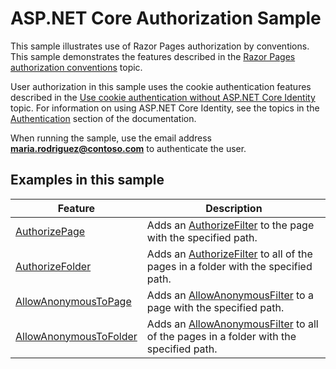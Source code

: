 # ASP.NET Core Authorization Sample

This sample illustrates use of Razor Pages authorization by conventions. This sample demonstrates the features described in the [Razor Pages authorization conventions](https://docs.microsoft.com/aspnet/core/security/authorization/razor-pages-authorization) topic.

User authorization in this sample uses the cookie authentication features described in the [Use cookie authentication without ASP.NET Core Identity](https://docs.microsoft.com/aspnet/core/security/authentication/cookie) topic. For information on using ASP.NET Core Identity, see the topics in the [Authentication](https://docs.microsoft.com/aspnet/core/security/authentication/index) section of the documentation.

When running the sample, use the email address **maria.rodriguez@contoso.com** to authenticate the user.

## Examples in this sample

|                                                                              Feature                                                                               |                                                                                        Description                                                                                         |
|--------------------------------------------------------------------------------------------------------------------------------------------------------------------|--------------------------------------------------------------------------------------------------------------------------------------------------------------------------------------------|
|          [AuthorizePage](https://docs.microsoft.com/dotnet/api/microsoft.extensions.dependencyinjection.pageconventioncollectionextensions.authorizepage)          |                Adds an [AuthorizeFilter](https://docs.microsoft.com/dotnet/api/microsoft.aspnetcore.mvc.authorization.authorizefilter) to the page with the specified path.                |
|        [AuthorizeFolder](https://docs.microsoft.com/dotnet/api/microsoft.extensions.dependencyinjection.pageconventioncollectionextensions.authorizefolder)        |      Adds an [AuthorizeFilter](https://docs.microsoft.com/dotnet/api/microsoft.aspnetcore.mvc.authorization.authorizefilter) to all of the pages in a folder with the specified path.      |
|   [AllowAnonymousToPage](https://docs.microsoft.com/dotnet/api/microsoft.extensions.dependencyinjection.pageconventioncollectionextensions.allowanonymoustopage)   |            Adds an [AllowAnonymousFilter](https://docs.microsoft.com/dotnet/api/microsoft.aspnetcore.mvc.authorization.allowanonymousfilter) to a page with the specified path.            |
| [AllowAnonymousToFolder](https://docs.microsoft.com/dotnet/api/microsoft.extensions.dependencyinjection.pageconventioncollectionextensions.allowanonymoustofolder) | Adds an [AllowAnonymousFilter](https://docs.microsoft.com/dotnet/api/microsoft.aspnetcore.mvc.authorization.allowanonymousfilter) to all of the pages in a folder with the specified path. |

